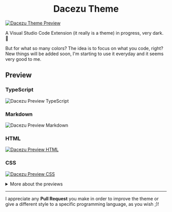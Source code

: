 <h1 align="center">Dacezu Theme</h1>

[![Dacezu Theme Preview](https://i.imgur.com/Ikd8S2M.png)](https://github.com/Drylozu/MeowDB.js)

A Visual Studio Code Extension (it really is a theme) in progress, very dark. :new_moon_with_face:

But for what so many colors? The idea is to focus on what you code, right?
New things will be added soon, I'm starting to use it everyday and it seems very good to me.

## Preview
### TypeScript
![Dacezu Preview TypeScript](https://i.imgur.com/VM3sB4s.png)
### Markdown
![Dacezu Preview Markdown](https://i.imgur.com/16pbvLp.png)
### HTML
[![Dacezu Preview HTML](https://i.imgur.com/GK169z2.png)](http://zzz.drylo.xyz/)
### CSS
[![Dacezu Preview CSS](https://i.imgur.com/mEDd2KH.png)](http://zzz.drylo.xyz/)

<details>
    <summary>More about the previews</summary>
    <table>
        <tr>
            <th>Font Used</th>
            <td>Cascadia Code</td>
        </tr>
        <tr>
            <th>Font Ligatures</th>
            <td>Yes</td>
        </tr>
        <tr>
            <th>Icon Theme</th>
            <td>Material Icon Theme</td>
        </tr>
        <tr>
            <th>Beautiful?</th>
            <td>Obviously</td>
        </tr>
    </table>
</details>

----
I appreciate any **Pull Request** you make in order to improve the theme or give a different style to a specific programming language, as you wish ;)!